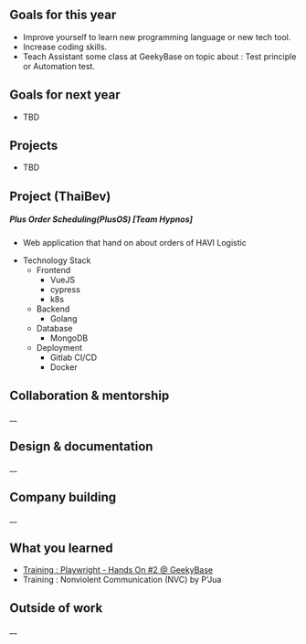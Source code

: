 ## Goals for this year

* Improve yourself to learn new programming language or new tech tool.
* Increase coding skills.
* Teach Assistant some class at GeekyBase on topic about : Test principle or Automation test.

## Goals for next year

* TBD

## Projects

* TBD

## Project (ThaiBev)

##### Plus Order Scheduling(PlusOS) [Team Hypnos]
* Web application that hand on about orders of HAVI Logistic

- Technology Stack
    - Frontend
        - VueJS
        - cypress
        - k8s
    - Backend
        - Golang
    - Database
        - MongoDB
    - Deployment
        - Gitlab CI/CD
        - Docker

## Collaboration & mentorship
__

## Design & documentation
__

## Company building
__

## What you learned

* [Training : Playwright - Hands On #2 @ GeekyBase](https://drive.google.com/file/d/16F0mAgLFq7ZDWE9-hI7vAutN4S4avV_H/view?usp=drive_link)
* Training : Nonviolent Communication (NVC) by P'Jua

## Outside of work
__